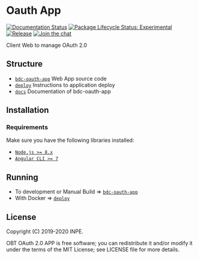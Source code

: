 # Oauth App
[![Documentation Status](https://img.shields.io/badge/license-MIT-green)](https://github.com/brazil-data-cube/oauth_app/blob/master/LICENSE)
[![Package Lifecycle Status: Experimental](https://img.shields.io/badge/lifecycle-experimental-orange.svg)](https://www.tidyverse.org/lifecycle/#experimental)
[![Release](https://img.shields.io/github/tag/brazil-data-cube/oauth.svg)](https://github.com/brazil-data-cube/oauth_app/releases)
[![Join the chat](https://badges.gitter.im/brazil-data-cube/community.png)](https://gitter.im/brazil-data-cube/community#)


Client Web to manage OAuth 2.0

## Structure

- [`bdc-oauth-app`](./bdc-oauth-app) Web App source code
- [`deploy`](./deploy) Instructions to application deploy
- [`docs`](./docs) Documentation of bdc-oauth-app

## Installation

### Requirements

Make sure you have the following libraries installed:

- [`Node.js >= 8.x`](https://nodejs.org/en/)
- [`Angular CLI >= 7`](https://angular.io/)

## Running

- To development or Manual Build => [`bdc-oauth-app`](./bdc-oauth-app)
- With Docker => [`deploy`](./deploy)

## License

Copyright (C) 2019-2020 INPE.

OBT OAuth 2.0 APP is free software; you can redistribute it and/or modify it under the terms of the MIT License; see LICENSE file for more details.

